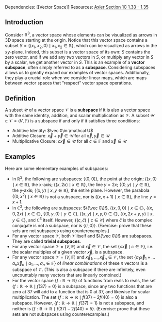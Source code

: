 Dependencies: [[Vector Space]]
Resources: [Axler Section 1C 1.33 - 1.35](https://linear.axler.net/LADR4e.pdf)
## Introduction
Consider $\mathbb R^3$, a vector space whose elements can be visualized as arrows in 3D space starting at the origin. Notice that this vector space contains a subset $S = \{(x_1, x_2, 0) \mid x_1, x_2\in\mathbb R\}$, which can be visualized as arrows in the $xy$-plane. Indeed, this subset is a vector space of its own: $S$ contains the zero vector, and if we add any two vectors in $S$, or multiply any vector in $S$ by a scalar, we get another vector in $S$. This is an example of a **vector subspace**, often simply referred to as a **subspace**. Considering subspaces allows us to greatly expand our examples of vector spaces. Additionally, they play a crucial role when we consider linear maps, which are maps between vector spaces that "respect" vector space operations.

## Definition
A subset $\mathcal U$ of a vector space $\mathcal V$ is a **subspace** if it is also a vector space with the same identity, addition, and scalar multiplication as $\mathcal V$. A subset $\mathcal U\subset \mathcal V = (V, \mathbb F)$ is a subspace if and only if it satisfies three conditions:
- Additive Identity: $\vec 0\in \mathcal U$
- Additive Closure: $\vec x + \vec y \in\mathcal U$ for all $\vec x, \vec y \in\mathcal U$
- Multiplicative Closure: $c\vec x\in\mathcal U$ for all $c\in\mathbb F$ and $\vec x\in\mathcal U$

## Examples
Here are some elementary examples of subspaces:
- In $\mathbb R^2$, the following are subspaces: $\{(0, 0)\}$, the point at the origin; $\{(x, 0) \mid x\in\mathbb R\}$, the x-axis; $\{(x, 2x)\mid x\in\mathbb R\}$, the line $y = 2x$; $\{(0, y)\mid y\in\mathbb R\}$, the y-axis; $\{(x, y)\mid x, y\in\mathbb R\}$, the entire plane. However, the parabola $\{(0, x^2)\mid x\in\mathbb R\}$ is not a subspace, nor is $\{(x, x+1)\mid x\in\mathbb R\}$, the line $y = x+1$.
- In $\mathbb C^3$, the following are subspaces: $\{\vec 0\}$, $\{(x, 0, 0) \mid x\in\mathbb C\}$, $\{(x, 0, 2x)\mid x\in\mathbb C\}$, $\{(0, y, 0)\mid y\in\mathbb C\}$, $\{(x, y)\mid x, y, 0\in\mathbb C\}$, $\{(x, 2x + y, y)\mid x, y\in\mathbb C\}$, and $\mathbb C^3$ itself. However, $\{(c, \bar c)\mid c\in\mathcal C\}$ where $\bar c$ is the complex conjugate is not a subspace, nor is $\{(i, 0)\}$. (Exercise: prove that these sets are not subspaces using counterexamples.)
- For any vector space $\mathcal V$, both $\mathcal V$ itself and $\{\vec 0\}$ are subspaces. They are called **trivial subspaces**.
- For any vector space $\mathcal V = (V, \mathbb F)$ and $\vec x\in\mathcal V$, the set $\{c\vec x \mid c\in\mathbb F\}$, i.e. the scalar multiples of a given vector $\vec x$, is a subspace.
- For any vector space $\mathcal V = (V, \mathbb F)$ and $\vec x_1, \dots, \vec x_n\in\mathcal V$, the set $\{a_1\vec x_1 + \dots a_n\vec x_n\mid a_1, \dots, a_n\in\mathbb F\}$ of *linear combinations* of these $n$ vectors is a subspace of $\mathcal V$. (This is also a subspace if there are infinitely, even uncountably many vectors that are linearly combined.)
- For the vector space $\{f:\mathbb R\to\mathbb R\}$ of functions from reals to reals, the set $\{f:\mathbb R\to\mathbb R \mid f(37) = 0\}$ is a subspace, since any two functions that are zero at 37 will add to a function that is 0 at 37, and likewise for scalar multiplication. The set $\{f: \mathbb R\to\mathbb R \mid f(37) - 2f(40)= 0\}$ is also a subspace. However, $\{f:\mathbb R\to\mathbb R \mid f(37) = 1\}$ is not a subspace, and neither is $\{f: \mathbb R\to\mathbb R \mid f(37) - 2f(40)= 5\}$. (Exercise: prove that these sets are not subspaces using counterexamples.)